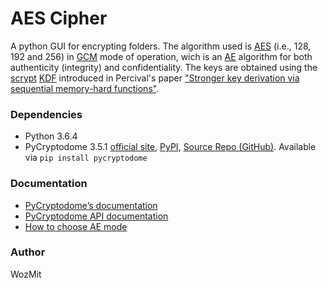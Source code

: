 # AES Cipher
A python GUI for encrypting folders. The algorithm used is [AES](https://es.wikipedia.org/wiki/Advanced_Encryption_Standard) (i.e., 128, 192 and 256) in [GCM](https://en.wikipedia.org/wiki/Galois/Counter_Mode) mode of operation, wich is an [AE](https://en.wikipedia.org/wiki/Authenticated_encryption) algorithm for both authenticity (integrity) and confidentiality. The keys are obtained using the [scrypt](https://en.wikipedia.org/wiki/Scrypt) [KDF](https://en.wikipedia.org/wiki/Key_derivation_function) introduced in Percival's paper ["Stronger key derivation via sequential memory-hard functions"](http://www.tarsnap.com/scrypt/scrypt.pdf).

### Dependencies
* Python 3.6.4
* PyCryptodome 3.5.1 [official site](http://pycryptodome.readthedocs.io/en/latest/src/introduction.html), [PyPI](https://pypi.python.org/pypi/pycryptodome), [Source Repo (GitHub)](https://github.com/Legrandin/pycryptodome). Available via `pip install pycryptodome`

### Documentation
* [PyCryptodome’s documentation](https://www.pycryptodome.org/en/latest/)
* [PyCryptodome API documentation](http://pycryptodome.readthedocs.io/en/latest/src/api.html)
* [How to choose AE mode](https://blog.cryptographyengineering.com/2012/05/19/how-to-choose-authenticated-encryption/)

### Author
WozMit